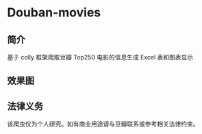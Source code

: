 # Douban-movies 

## 简介
基于 colly 框架爬取豆瓣 Top250 电影的信息生成 Excel 表和图表显示


## 效果图


## 法律义务
该爬虫仅为个人研究。如有商业用途请与豆瓣联系或参考相关法律约束。
